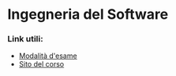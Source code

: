 Ingegneria del Software
===

### Link utili:
* [Modalità d'esame](http://lia.deis.unibo.it/Courses/IngSwT1314/ModalitaDiEsame.pdf)
* [Sito del corso](http://lia.deis.unibo.it/Courses/IngSwT1314/)

